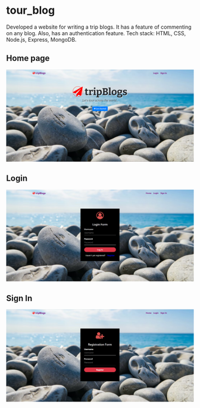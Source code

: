 # tour_blog
Developed a website for writing a trip blogs. It has a feature of commenting on any blog. Also, has an authentication feature.
Tech stack: HTML, CSS, Node.js, Express, MongoDB.

## Home page
![alt text](https://github.com/aachaldhole/tour_blog/blob/main/tripblog1.png)

## Login 
![alt text](https://github.com/aachaldhole/tour_blog/blob/main/tripblog_login.png)

## Sign In
![alt text](https://github.com/aachaldhole/tour_blog/blob/main/tripblog_signin.png)
